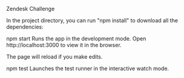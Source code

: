 Zendesk Challenge


In the project directory, you can run "npm install" to download all the dependencies:

npm start
Runs the app in the development mode.
Open http://localhost:3000 to view it in the browser.

The page will reload if you make edits.

npm test
Launches the test runner in the interactive watch mode.